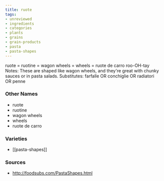 ```yaml
---
title: ruote
tags:
- unreviewed
- ingredients
- categories
- plants
- grains
- grain-products
- pasta
- pasta-shapes
---
```

ruote = ruotine = wagon wheels = wheels = ruote de carro roo-OH-tay Notes: These are shaped like wagon wheels, and they're great with chunky sauces or in pasta salads. Substitutes: farfalle OR conchiglie OR radiatori OR penne

### Other Names

* ruote
* ruotine
* wagon wheels
* wheels
* ruote de carro

### Varieties

* [[pasta-shapes]]

### Sources
* http://foodsubs.com/PastaShapes.html
